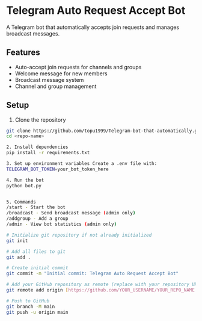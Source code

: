 # Telegram Auto Request Accept Bot

A Telegram bot that automatically accepts join requests and manages broadcast messages.

## Features

- Auto-accept join requests for channels and groups
- Welcome message for new members
- Broadcast message system
- Channel and group management

## Setup

1. Clone the repository
```bash
git clone https://github.com/topu1999/Telegram-bot-that-automatically.git
cd <repo-name>

2. Install dependencies
pip install -r requirements.txt

3. Set up environment variables Create a .env file with:
TELEGRAM_BOT_TOKEN=your_bot_token_here

4. Run the bot
python bot.py


5. Commands
/start - Start the bot
/broadcast - Send broadcast message (admin only)
/addgroup - Add a group
/admin - View bot statistics (admin only)

# Initialize git repository if not already initialized
git init

# Add all files to git
git add .

# Create initial commit
git commit -m "Initial commit: Telegram Auto Request Accept Bot"

# Add your GitHub repository as remote (replace with your repository URL)
git remote add origin [https://github.com/YOUR_USERNAME/YOUR_REPO_NAME.git](https://github.com/python-telegram-bot/python-telegram-bot)

# Push to GitHub
git branch -M main
git push -u origin main


